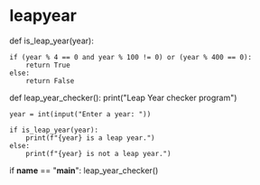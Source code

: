 # leapyear
def is_leap_year(year):

    if (year % 4 == 0 and year % 100 != 0) or (year % 400 == 0):
        return True
    else:
        return False

def leap_year_checker():
    print("Leap Year checker program")
    
    year = int(input("Enter a year: "))

    if is_leap_year(year):
        print(f"{year} is a leap year.")
    else:
        print(f"{year} is not a leap year.")

if __name__ == "__main__":
    leap_year_checker()

